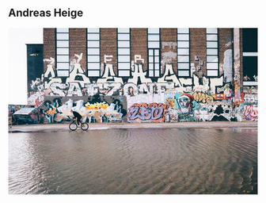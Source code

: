 ## Andreas Heige
![header-image](https://github.com/andreasheige/andreasheige/blob/master/header-image.jpg?raw=true)
